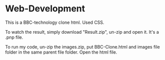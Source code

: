 # Web-Development
This is a BBC-technology clone html. Used CSS. 

To watch the result, simply download "Result.zip", un-zip and open it. It's a .pnp file.

To run my code, un-zip the images.zip, put BBC-Clone.html and images file folder in the same parent file folder. Open the html file. 
